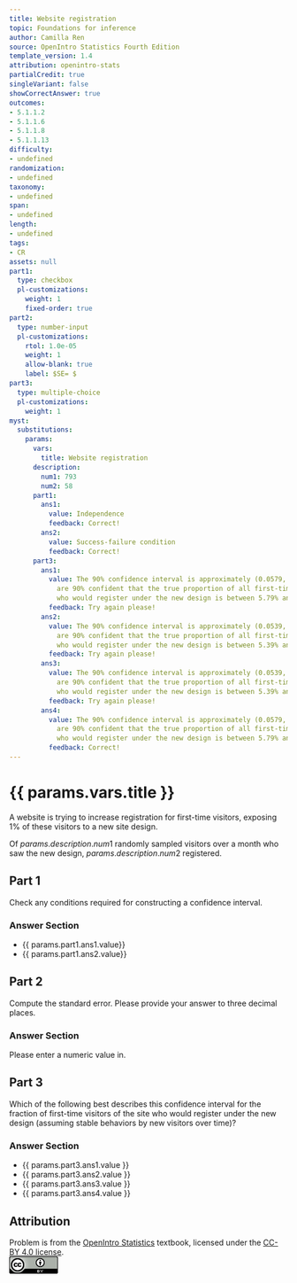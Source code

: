 ```yaml
---
title: Website registration
topic: Foundations for inference
author: Camilla Ren
source: OpenIntro Statistics Fourth Edition
template_version: 1.4
attribution: openintro-stats
partialCredit: true
singleVariant: false
showCorrectAnswer: true
outcomes:
- 5.1.1.2
- 5.1.1.6
- 5.1.1.8
- 5.1.1.13
difficulty:
- undefined
randomization:
- undefined
taxonomy:
- undefined
span:
- undefined
length:
- undefined
tags:
- CR
assets: null
part1:
  type: checkbox
  pl-customizations:
    weight: 1
    fixed-order: true
part2:
  type: number-input
  pl-customizations:
    rtol: 1.0e-05
    weight: 1
    allow-blank: true
    label: $SE= $
part3:
  type: multiple-choice
  pl-customizations:
    weight: 1
myst:
  substitutions:
    params:
      vars:
        title: Website registration
      description:
        num1: 793
        num2: 58
      part1:
        ans1:
          value: Independence
          feedback: Correct!
        ans2:
          value: Success-failure condition
          feedback: Correct!
      part3:
        ans1:
          value: The 90% confidence interval is approximately (0.0579, 0.0833). We
            are 90% confident that the true proportion of all first-time visitors
            who would register under the new design is between 5.79% and 8.33%.
          feedback: Try again please!
        ans2:
          value: The 90% confidence interval is approximately (0.0539, 0.0883). We
            are 90% confident that the true proportion of all first-time visitors
            who would register under the new design is between 5.39% and 8.83%.
          feedback: Try again please!
        ans3:
          value: The 90% confidence interval is approximately (0.0539, 0.0833). We
            are 90% confident that the true proportion of all first-time visitors
            who would register under the new design is between 5.39% and 8.33%.
          feedback: Try again please!
        ans4:
          value: The 90% confidence interval is approximately (0.0579, 0.0883). We
            are 90% confident that the true proportion of all first-time visitors
            who would register under the new design is between 5.79% and 8.83%.
          feedback: Correct!
---
```

# {{ params.vars.title }}
A website is trying to increase registration for first-time visitors, exposing 1% of these visitors to a new site design.

Of ${{ params.description.num1 }}$ randomly sampled visitors over a month who saw the new design, ${{ params.description.num2 }}$ registered.

## Part 1

Check any conditions required for constructing a confidence interval.

### Answer Section

- {{ params.part1.ans1.value}}
- {{ params.part1.ans2.value}}

## Part 2

Compute the standard error. Please provide your answer to three decimal places.

### Answer Section

Please enter a numeric value in.

## Part 3

Which of the following best describes this confidence interval for the fraction of first-time visitors of the site who would register under the new design (assuming stable behaviors by new visitors over time)?

### Answer Section

- {{ params.part3.ans1.value }}
- {{ params.part3.ans2.value }}
- {{ params.part3.ans3.value }}
- {{ params.part3.ans4.value }}

## Attribution

Problem is from the [OpenIntro Statistics](https://openintro.org/book/os/) textbook, licensed under the [CC-BY 4.0 license](https://creativecommons.org/licenses/by/4.0/).<br>![Image representing the Creative Commons 4.0 BY license.](https://raw.githubusercontent.com/firasm/bits/master/by.png)